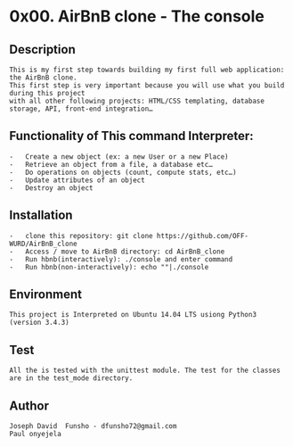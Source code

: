 # 0x00. AirBnB clone - The console

## Description
    This is my first step towards building my first full web application: the AirBnB clone. 
    This first step is very important because you will use what you build during this project 
    with all other following projects: HTML/CSS templating, database storage, API, front-end integration…
    
## Functionality of This command Interpreter:
    -   Create a new object (ex: a new User or a new Place)
    -   Retrieve an object from a file, a database etc…
    -   Do operations on objects (count, compute stats, etc…)
    -   Update attributes of an object
    -   Destroy an object

## Installation
    -   clone this repository: git clone https://github.com/OFF-WURD/AirBnB_clone
    -   Access / move to AirBnB directory: cd AirBnB_clone
    -   Run hbnb(interactively): ./console and enter command
    -   Run hbnb(non-interactively): echo ""|./console

## Environment
    This project is Interpreted on Ubuntu 14.04 LTS usiong Python3 (version 3.4.3)
   
## Test
    All the is tested with the unittest module. The test for the classes are in the test_mode directory.
    
## Author
    Joseph David  Funsho - dfunsho72@gmail.com
    Paul onyejela
